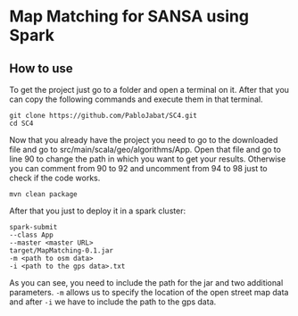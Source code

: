 Map Matching for SANSA using Spark
=============================

How to use
----------

To get the project just go to a folder and open a terminal on it. After that you can copy the following
commands and execute them in that terminal. 

```
git clone https://github.com/PabloJabat/SC4.git
cd SC4

```

Now that you already have the project you need to go to the downloaded file and go to 
src/main/scala/geo/algorithms/App. Open that file and go to line 90 to change the path in which you want to get
your results. Otherwise you can comment from 90 to 92 and uncomment from 94 to 98 just to check
if the code works. 

```
mvn clean package
````

After that you just to deploy it in a spark cluster:

```
spark-submit 
--class App 
--master <master URL> 
target/MapMatching-0.1.jar 
-m <path to osm data>
-i <path to the gps data>.txt

````
As you can see, you need to include the path for the jar and two 
additional parameters. `-m` allows us to specify the location of 
the open street map data and after `-i` we have to include the path
to the gps data.
